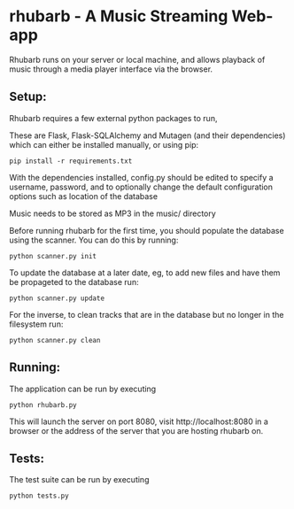 
rhubarb - A Music Streaming Web-app 
==============================================================

Rhubarb runs on your server or local machine, and allows playback of music
through a media player interface via the browser.

Setup: 
------

Rhubarb requires a few external python packages to run,

These are Flask, Flask-SQLAlchemy and Mutagen (and their dependencies)
which can either be installed manually, or using pip:

    pip install -r requirements.txt

With the dependencies installed, config.py should be edited
to specify a username, password, and to optionally change the 
default configuration options such as location of the database

Music needs to be stored as MP3 in the music/ directory

Before running rhubarb for the first time, you should populate the database
using the scanner. You can do this by running:

    python scanner.py init

To update the database at a later date, eg, to add new files and have them
be propageted to the database run:

    python scanner.py update

For the inverse, to clean tracks that are in the database but no longer in
the filesystem run:

    python scanner.py clean

Running:
--------

The application can be run by executing

    python rhubarb.py

This will launch the server on port 8080, visit http://localhost:8080 in a browser
or the address of the server that you are hosting rhubarb on.

Tests:
------

The test suite can be run by executing

    python tests.py

